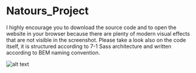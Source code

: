 # Natours_Project

I highly encourage you to download the source code and to open the website in your browser because there are plenty of modern visual effects that are not visible in the screenshot. Please take a look also on the code itself, it is structured according to 7-1 Sass architecture and written according to BEM naming convention.

![alt text](img/natours_screenshot.png)